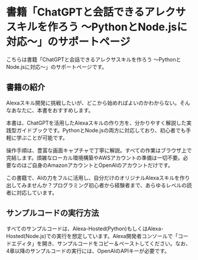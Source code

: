# 書籍「ChatGPTと会話できるアレクサスキルを作ろう 〜PythonとNode.jsに対応〜」のサポートページ

こちらは書籍「ChatGPTと会話できるアレクサスキルを作ろう 〜PythonとNode.jsに対応〜」のサポートページです。

## 書籍の紹介

Alexaスキル開発に挑戦したいが、どこから始めればよいのかわからない。そんなあなたに、本書をおすすめします。

本書は、ChatGPTを活用したAlexaスキルの作り方を、分かりやすく解説した実践型ガイドブックです。PythonとNode.jsの両方に対応しており、初心者でも手軽に学ぶことが可能です。

操作手順は、豊富な画面キャプチャで丁寧に解説。すべての作業はブラウザ上で完結します。煩雑なローカル環境構築やAWSアカウントの準備は一切不要。必要なのはご自身のAmazonアカウントとOpenAIのアカウントだけです。

この書籍で、AIの力をフルに活用し、自分だけのオリジナルAlexaスキルを作り出してみませんか？プログラミング初心者から経験者まで、あらゆるレベルの読者に対応しています。

## サンプルコードの実行方法

すべてのサンプルコードは、Alexa-Hosted(Python)もしくはAlexa-Hosted(Node.js)での実行を想定しています。Alexa開発者コンソールで「コードエディタ」を開き、サンプルコードをコピー＆ペーストしてください。なお、4章以降のサンプルコードの実行には、OpenAIのAPIキーが必要です。
